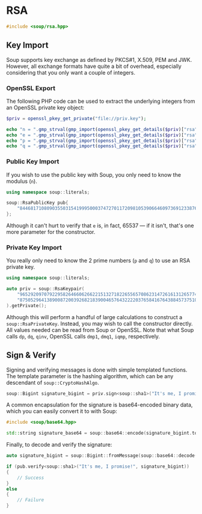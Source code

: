 # RSA

```CPP
#include <soup/rsa.hpp>
```

## Key Import

Soup supports key exchange as defined by PKCS#1, X.509, PEM and JWK. However, all exchange formats have quite a bit of overhead, especially considering that you only want a couple of integers.

### OpenSSL Export

The following PHP code can be used to extract the underlying integers from an OpenSSL private key object:

```PHP
$priv = openssl_pkey_get_private("file://priv.key");

echo "n = ".gmp_strval(gmp_import(openssl_pkey_get_details($priv)["rsa"]["n"]))."\n";
echo "e = ".gmp_strval(gmp_import(openssl_pkey_get_details($priv)["rsa"]["e"]))."\n";
echo "p = ".gmp_strval(gmp_import(openssl_pkey_get_details($priv)["rsa"]["p"]))."\n";
echo "q = ".gmp_strval(gmp_import(openssl_pkey_get_details($priv)["rsa"]["q"]))."\n";
```

### Public Key Import

If you wish to use the public key with Soup, you only need to know the modulus (`n`).

```CPP
using namespace soup::literals;

soup::RsaPublicKey pub{
	"8446817108090355031541999500037472701172098105390664609736912338763723234754560584168907115333937153377507172109710102394091436024688692795634373262383717"_b
};
```

Although it can't hurt to verify that `e` is, in fact, 65537 — if it isn't, that's one more parameter for the constructor.

### Private Key Import

You really only need to know the 2 prime numbers (`p` and `q`) to use an RSA private key.

```CPP
using namespace soup::literals;

auto priv = soup::RsaKeypair(
	"96529209707922958264660626622151327182265565708623147261613126577409795199887"_b,
	"87505296413890087200392682183900465764322220376584167643884573751015402662091"_b
).getPrivate();
```

Although this will perform a handful of large calculations to construct a `soup::RsaPrivateKey`. Instead, you may wish to call the constructor directly. All values needed can be read from Soup or OpenSSL. Note that what Soup calls `dp`, `dq`, `qinv`, OpenSSL calls `dmp1`, `dmq1`, `iqmp`, respectively.

## Sign & Verify

Signing and verifying messages is done with simple templated functions. The template parameter is the hashing algorithm, which can be any descendant of `soup::CryptoHashAlgo`.

```CPP
soup::Bigint signature_bigint = priv.sign<soup::sha1>("It's me, I promise!");
```

A common encapsulation for the signature is base64-encoded binary data, which you can easily convert it to with Soup:

```CPP
#include <soup/base64.hpp>

std::string signature_base64 = soup::base64::encode(signature_bigint.toMessage());
```

Finally, to decode and verify the signature:

```CPP
auto signature_bigint = soup::Bigint::fromMessage(soup::base64::decode(signature_base64));

if (pub.verify<soup::sha1>("It's me, I promise!", signature_bigint))
{
	// Success
}
else
{
	// Failure
}
```

